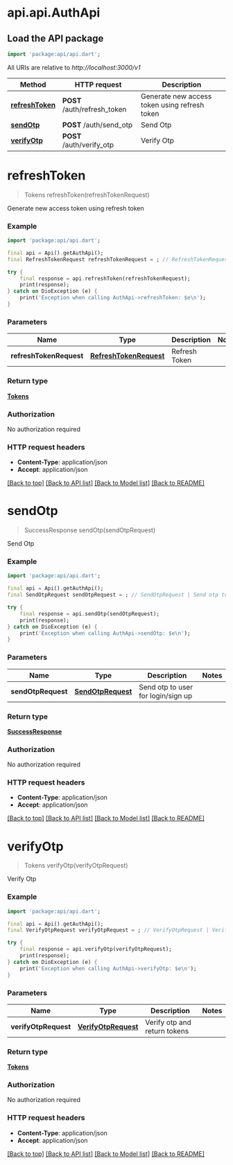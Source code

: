 # api.api.AuthApi

## Load the API package
```dart
import 'package:api/api.dart';
```

All URIs are relative to *http://localhost:3000/v1*

Method | HTTP request | Description
------------- | ------------- | -------------
[**refreshToken**](AuthApi.md#refreshtoken) | **POST** /auth/refresh_token | Generate new access token using refresh token
[**sendOtp**](AuthApi.md#sendotp) | **POST** /auth/send_otp | Send Otp
[**verifyOtp**](AuthApi.md#verifyotp) | **POST** /auth/verify_otp | Verify Otp


# **refreshToken**
> Tokens refreshToken(refreshTokenRequest)

Generate new access token using refresh token

### Example
```dart
import 'package:api/api.dart';

final api = Api().getAuthApi();
final RefreshTokenRequest refreshTokenRequest = ; // RefreshTokenRequest | Refresh Token

try {
    final response = api.refreshToken(refreshTokenRequest);
    print(response);
} catch on DioException (e) {
    print('Exception when calling AuthApi->refreshToken: $e\n');
}
```

### Parameters

Name | Type | Description  | Notes
------------- | ------------- | ------------- | -------------
 **refreshTokenRequest** | [**RefreshTokenRequest**](RefreshTokenRequest.md)| Refresh Token | 

### Return type

[**Tokens**](Tokens.md)

### Authorization

No authorization required

### HTTP request headers

 - **Content-Type**: application/json
 - **Accept**: application/json

[[Back to top]](#) [[Back to API list]](../README.md#documentation-for-api-endpoints) [[Back to Model list]](../README.md#documentation-for-models) [[Back to README]](../README.md)

# **sendOtp**
> SuccessResponse sendOtp(sendOtpRequest)

Send Otp

### Example
```dart
import 'package:api/api.dart';

final api = Api().getAuthApi();
final SendOtpRequest sendOtpRequest = ; // SendOtpRequest | Send otp to user for login/sign up

try {
    final response = api.sendOtp(sendOtpRequest);
    print(response);
} catch on DioException (e) {
    print('Exception when calling AuthApi->sendOtp: $e\n');
}
```

### Parameters

Name | Type | Description  | Notes
------------- | ------------- | ------------- | -------------
 **sendOtpRequest** | [**SendOtpRequest**](SendOtpRequest.md)| Send otp to user for login/sign up | 

### Return type

[**SuccessResponse**](SuccessResponse.md)

### Authorization

No authorization required

### HTTP request headers

 - **Content-Type**: application/json
 - **Accept**: application/json

[[Back to top]](#) [[Back to API list]](../README.md#documentation-for-api-endpoints) [[Back to Model list]](../README.md#documentation-for-models) [[Back to README]](../README.md)

# **verifyOtp**
> Tokens verifyOtp(verifyOtpRequest)

Verify Otp

### Example
```dart
import 'package:api/api.dart';

final api = Api().getAuthApi();
final VerifyOtpRequest verifyOtpRequest = ; // VerifyOtpRequest | Verify otp and return tokens

try {
    final response = api.verifyOtp(verifyOtpRequest);
    print(response);
} catch on DioException (e) {
    print('Exception when calling AuthApi->verifyOtp: $e\n');
}
```

### Parameters

Name | Type | Description  | Notes
------------- | ------------- | ------------- | -------------
 **verifyOtpRequest** | [**VerifyOtpRequest**](VerifyOtpRequest.md)| Verify otp and return tokens | 

### Return type

[**Tokens**](Tokens.md)

### Authorization

No authorization required

### HTTP request headers

 - **Content-Type**: application/json
 - **Accept**: application/json

[[Back to top]](#) [[Back to API list]](../README.md#documentation-for-api-endpoints) [[Back to Model list]](../README.md#documentation-for-models) [[Back to README]](../README.md)

